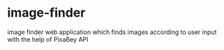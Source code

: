 # image-finder
image finder web application which finds images according to user input with the help of PixaBey API

